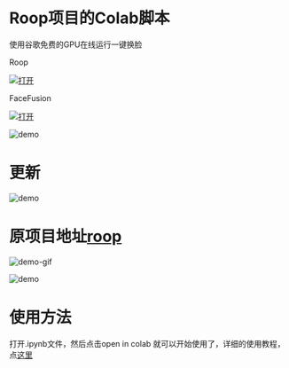 # Roop项目的Colab脚本
使用谷歌免费的GPU在线运行一键换脸

Roop

[![打开](https://colab.research.google.com/assets/colab-badge.svg)](https://colab.research.google.com/github/dream80/roop_colab/blob/main/roop_v1_3.ipynb)

FaceFusion

[![打开](https://colab.research.google.com/assets/colab-badge.svg)](https://colab.research.google.com/github/1796447052/roop_colab/blob/main/tonyff_last.ipynb)



![demo](4.jpg)   

# 更新  

![demo](new.jpg)   

# 原项目地址[roop](https://github.com/s0md3v/roop/)
![demo-gif](https://github.com/s0md3v/roop/blob/main/demo.gif)  


![demo](cmp.gif)  




# 使用方法

打开.ipynb文件，然后点击open in colab 就可以开始使用了，详细的使用教程，点[这里](https://www.tonyisstark.com/1240.html) 



